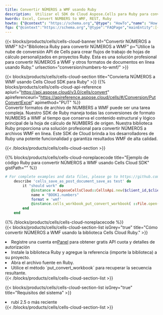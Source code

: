 ```yaml
---
title: Convertir NÚMEROS a WMF usando Ruby
description:  Utilizar el SDK de Cloud Aspose.Cells para Ruby para convertir un archivo en formato NUMBERS a un archivo en formato WMF.
kwords: Excel, Convert NUMBERS to WMF, REST, Ruby
howto: {"@context": "https://schema.org","@type": "HowTo","name": "How to convert NUMBERS to WMF using the Cells Cloud Ruby library.","description": "How to convert NUMBERS to WMF using the Cells Cloud Ruby library.","image": {"@type": "ImageObject"},"url": "/ruby/conversion/numbers-to-wmf/","step": [{ "@type": "HowToStep","name": "How to convert NUMBERS to WMF using the Cells Cloud Ruby library. step 1", "image": {"@type": "ImageObject",},"url": "/ruby/conversion/numbers-to-wmf/","text": "Register an account at <a href='https://dashboard.aspose.cloud/'>Dashboard</a> to get free API quota & authorization details",},{ "@type": "HowToStep","name": "How to convert NUMBERS to WMF using the Cells Cloud Ruby library. step 1", "image": {"@type": "ImageObject",},"url": "/ruby/conversion/numbers-to-wmf/","text": "Install Ruby library and add the reference (import the library) to your project.",},{ "@type": "HowToStep","name": "How to convert NUMBERS to WMF using the Cells Cloud Ruby library. step 1", "image": {"@type": "ImageObject",},"url": "/ruby/conversion/numbers-to-wmf/","text": "Open the source file in Ruby.",},{ "@type": "HowToStep","name": "How to convert NUMBERS to WMF using the Cells Cloud Ruby library. step 1", "image": {"@type": "ImageObject",},"url": "/ruby/conversion/numbers-to-wmf/","text": "Use the `put_convert_workbook` method to retrieve the resulting stream.",}, ],"supply": {"@type": "HowToSupply","name": "document"},"tool": [{"@type": "HowToTool","name": "RubyMine, Visual Studio Code, Aptana Studio, NetBeans"},{"@type": "HowToTool","name": "Aspose Cells"}],"totalTime": "PT6M"}
fqa: {"@context":"https://schema.org","@type":"FAQPage","mainEntity":[{"@type":"Question","name":"Why convert file formats in C# using REST API?","acceptedAnswer":{"@type":"Answer","text":"Documents are encoded in many ways, and some files may be incompatible with the software you use. To open and read such files, just convert them to appropriate file formats.<br/><ol><li>Install .NET SDK and add the reference (import the library) to your project.</li><li>Open the source file in C# using REST API.</li><li>Call the PutConvertWorkbookRequest() method, passing an output filename with required extension.</li><li>Get the result of conversion as a separate file.</li></ol>"}},{"@type":"Question","name":"What file formats can I convert with your C# library?","acceptedAnswer":{"@type":"Answer","text":"We support a variety of file formats for conversion using .NET library, including XLSX, Excel, xls , PDF, CSV, HTML, Markdown, XML, PNG, JPG, TIFF, Json, TXT and many more."}},{"@type":"Question","name":"What is the maximum allowed file size for conversion using this .NET library?","acceptedAnswer":{"@type":"Answer","text":"There are no file size limits for format conversions using .NET library."}}]}
---
```

{{< blocks/products/cells/cells-cloud-banner h1="Convertir NÚMEROS a WMF" h2="Biblioteca Ruby para convertir NÚMEROS a WMF" p="Utilice la nube de conversión API de Cells para crear flujos de trabajo de hojas de cálculo personalizados en proyectos Ruby. Esta es una solución profesional para convertir NÚMEROS a WMF y otros formatos de documentos en línea usando Ruby." urlsection="conversion/numbers-to-wmf/" >}}

{{< blocks/products/cells/cells-cloud-section title="Convierta NÚMEROS a WMF usando Cells Cloud SDK para Ruby" >}}
{{% blocks/products/cells/cells-cloud-api-reference apiurl="https://api.aspose.cloud/v3.0/cells/convert" apireferenceurl="https://apireference.aspose.cloud/cells/#/Conversion/PutConvertExcel" apimethod="PUT" %}}
<br/>
Convertir formatos de archivo de NUMBERS a WMF puede ser una tarea compleja. Nuestro SDK de Ruby maneja todas las conversiones de formato NUMBERS a WMF al tiempo que conserva el contenido estructural y lógico principal de la hoja de cálculo de NUMBERS de origen. Nuestra biblioteca Ruby proporciona una solución profesional para convertir NÚMEROS a archivos WMF en línea. Este SDK de Cloud brinda a los desarrolladores de Ruby una potente funcionalidad y garantiza resultados WMF de alta calidad.

{{< /blocks/products/cells/cells-cloud-section >}}

{{% blocks/products/cells/cells-cloud-noreplacecode title="Ejemplo de código Ruby para convertir NÚMEROS a WMF usando Cells Cloud SDK" gistPath="" %}}
 
```ruby
# For complete examples and data files, please go to https://github.com/aspose-cells-cloud/aspose-cells-cloud-ruby/
    describe 'cells_save_as_post_document_save_as test' do
        it "should work" do
            @instance = AsposeCellsCloud::CellsApi.new($client_id,$client_secret,"v3.0","https://api.aspose.cloud/")
            name = "BOOK1.numbers"
            format = 'wmf'
            @instance.cells_workbook_put_convert_workbook( ::File.open(File.expand_path("data/"+name),"r")  {|io| io.read(io.size) },{:format=>format})     
        end
    end
```
 
{{% /blocks/products/cells/cells-cloud-noreplacecode %}}
<br/>
{{< blocks/products/cells/cells-cloud-section-list isGrey="true" title="Cómo convertir NÚMEROS a WMF usando la biblioteca Cells Cloud Ruby." >}}
<li> Registre una cuenta en<a href="https://dashboard.aspose.cloud/">Panel</a> para obtener gratis API cuota y detalles de autorización</li>
<li>Instale la biblioteca Ruby y agregue la referencia (importe la biblioteca) a su proyecto.</li>
<li>Abra el archivo fuente en Ruby.</li>
<li>Utilice el método `put_convert_workbook` para recuperar la secuencia resultante.</li>
{{< /blocks/products/cells/cells-cloud-section-list >}}

{{< blocks/products/cells/cells-cloud-section-list isGrey="true" title="Requisitos del sistema" >}}
<li>rubí 2.5 o más reciente</li>
{{< /blocks/products/cells/cells-cloud-section-list >}}
